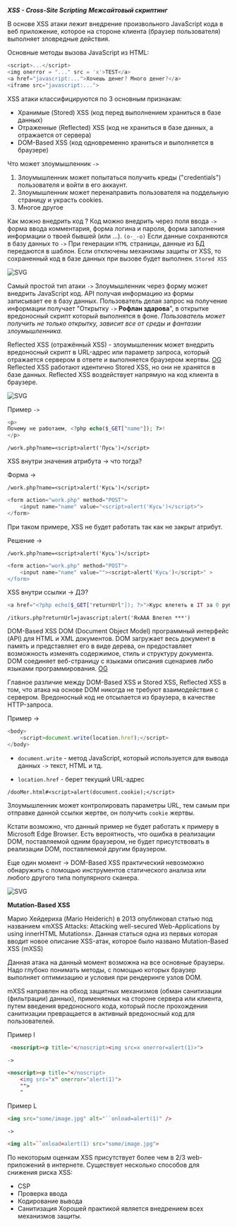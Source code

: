 *__XSS - Cross-Site Scripting__*
*__Межсайтовый скриптинг__*

В основе XSS атаки лежит внедрение произвольного JavaScript кода в веб приложение, которое на стороне клиента (браузер пользователя) выполняет зловредные действия.

Основные методы вызова JavaScript из HTML:
```JavaScript
<script>...</script>
<img onerror = "..." src = 'x'>TEST</a>
<a href="javascript:...">Хочешь денег? Много денег?</a>
<iframe src="javascript:...">
```

XSS атаки классифицируются по 3 основным признакам:
- Хранимые (Stored) XSS (код перед выполнением храниться в базе данных)
- Отраженные (Reflected) XSS (код не храниться в базе данных, а отражается от сервера)
- DOM-Based XSS (код одновременно храниться и выполняется в браузере)

Что может злоумышленник `->`
1. Злоумышленник может попытаться получить креды ("credentials") пользователя и войти в его аккаунт.
2. Злоумышленник может перенаправить пользователя на поддельную страницу и украсть cookies.
3. Многое другое

Как можно внедрить код ? Код можно внедрить через поля ввода `->` форма ввода комментария, форма логина и пароля, форма заполнения информации о твоей бывшей (или …). `(o-_-o)` Если данные сохраняются в базу данных то `->` При генерации `HTML` страницы, данные из БД передаются в шаблон. Если отключены механизмы защиты от XSS, то сохраненный код в базе данных при вызове будет выполнен. `Stored XSS`

![SVG](diagrams/StoredXSS.svg)

Самый простой тип атаки `->` Злоумышленник через форму может внедрить JavaScript код. API получая информацию из формы записывает ее в базу данных. Пользователь делая запрос на получение информации получает "Открытку `->` **Рофлан здарова**", в открытке  вредоносный скрипт который выполнятся в фоне. _Пользователь может получить не только открытку, зависит все от среды и фантазии злоумышленника._

Reflected XSS (отражённый XSS) -  злоумышленник может внедрить вредоносный скрипт в URL-адрес или параметр запроса, который отражается сервером в ответе и выполняется браузером жертвы. [OG](https://www.securitylab.ru/glossary/reflected_xss/#:~:text=Reflected%20XSS%20(%D0%BE%D1%82%D1%80%D0%B0%D0%B6%D1%91%D0%BD%D0%BD%D1%8B%D0%B9%20XSS)%20%2D%20%D1%8D%D1%82%D0%BE%20%D0%B2%D0%B8%D0%B4%20XSS%2D%D0%B0%D1%82%D0%B0%D0%BA%D0%B8%20(Cross%20Site%20Scripting%2C%20XSS)%2C%20%D0%BF%D1%80%D0%B8%20%D0%BA%D0%BE%D1%82%D0%BE%D1%80%D0%BE%D0%B9%20%D1%85%D0%B0%D0%BA%D0%B5%D1%80%20%D0%B2%D0%BD%D0%B5%D0%B4%D1%80%D1%8F%D0%B5%D1%82%20%D0%B2%D1%80%D0%B5%D0%B4%D0%BE%D0%BD%D0%BE%D1%81%D0%BD%D1%8B%D0%B9%20%D1%81%D0%BA%D1%80%D0%B8%D0%BF%D1%82%20%D0%B2%20URL%2D%D0%B0%D0%B4%D1%80%D0%B5%D1%81%20%D0%B8%D0%BB%D0%B8%20%D0%BF%D0%B0%D1%80%D0%B0%D0%BC%D0%B5%D1%82%D1%80%20%D0%B7%D0%B0%D0%BF%D1%80%D0%BE%D1%81%D0%B0%2C%20%D0%BA%D0%BE%D1%82%D0%BE%D1%80%D1%8B%D0%B9%20%D0%BE%D1%82%D1%80%D0%B0%D0%B6%D0%B0%D0%B5%D1%82%D1%81%D1%8F%20%D1%81%D0%B5%D1%80%D0%B2%D0%B5%D1%80%D0%BE%D0%BC%20%D0%B2%20%D0%BE%D1%82%D0%B2%D0%B5%D1%82%D0%B5%20%D0%B8%20%D0%B2%D1%8B%D0%BF%D0%BE%D0%BB%D0%BD%D1%8F%D0%B5%D1%82%D1%81%D1%8F%20%D0%B1%D1%80%D0%B0%D1%83%D0%B7%D0%B5%D1%80%D0%BE%D0%BC%20%D0%B6%D0%B5%D1%80%D1%82%D0%B2%D1%8B.) Reflected XSS работают идентично Stored XSS, но они не хранятся в базе данных.  Reflected XSS воздействует напрямую на код клиента в браузере.

![SVG](diagrams/ReflectedXSS.svg)

Пример `->`

```PHP
<p>
Почему не работаем, <?php echo($_GET["name"]); ?>!
</p>
```

```URL
/work.php?name=<script>alert('Пусь')</script>
```

XSS внутри значения атрибута -> что тогда?

Форма ->
```URL
/work.php?name=<script>alert('Кусь')</script>
```

```PHP
<form action="work.php" method="POST">
	<input name="name" value="<script>alert('Кусь')</script>">
</form>
```

При таком примере, XSS не будет работать так как не закрыт атрибут.

Решение ->

```URL
/work.php?name=<script>alert('Кусь')</script>
```

```PHP
<form action="work.php" method="POST">
	<input name="name" value=""><script>alert('Кусь')</script>" >
</form>
```

XSS внутри ссылки -> ДЭ?

```PHP
<a href="<?php echo($_GET["returnUrl"]); ?>">Курс влететь в IT за 0 рублей </a>
```

```URL
/itkurs.php?returnUrl=javascript:alert('ЯхААА Влетел ***')
```


DOM-Based XSS
DOM (Document Object Model)  программный интерфейс (API) для HTML и XML документов. DOM загружает весь документ в память и представляет его в виде дерева, он предоставляет возможность изменять содержимое, стиль и структуру документа. DOM соединяет веб-страницу с языками описания сценариев либо языками программирования. [OG](https://developer.mozilla.org/ru/docs/Web/API/Document_Object_Model/Introduction)

Главное различие между DOM-Based XSS и Stored XSS, Reflected XSS в том, что атака на основе DOM никогда не требуют взаимодействия с сервером. Вредоносный код не отсылается из браузера, в качестве HTTP-запроса.

Пример ->

```JavaScript
<body> 
	<script>document.write(location.href);</script> 
</body>
```

- `document.write` - метод JavaScript, который используется для вывода данных `->` текст, HTML и тд.

- `location.href` - берет текущий URL-адрес 

```URL
/dooMer.html#<script>alert(document.cookie);</script>
```

Злоумышленник может контролировать параметры URL, тем самым при отправке данной ссылки жертве, он получить `cookie` жертвы.

Кстати возможно, что данный пример не будет работать к примеру в Microsoft Edge Browser. Есть вероятность, что ошибка в реализации DOM, поставляемой одним браузером, не будет присутствовать в реализации DOM, поставляемой другим браузером.

Еще один момент -> DOM-Based XSS практический невозможно обнаружить с помощью инструментов статического анализа или любого другого типа популярного сканера.

![SVG](diagrams/DomBasedXSS.svg)


**Mutation-Based XSS**

Марио Хейдериха (Mario Heiderich) в 2013 опубликовал статью под названием «mXSS Attacks: Attacking well-secured Web-Applications by using innerHTML Mutations». Данная статься одна из первых которая вводит новое описание XSS-атак, которое было названо 
Mutation-Based XSS (mXSS)

Данная атака на данный момент возможна на все основные браузеры. Надо глубоко понимать методы, с помощью которых браузер выполняет оптимизацию и условия при рендеринге узлов DOM. 

mXSS направлен на обход защитных механизмов (обман санитизации (фильтрации) данных), применяемых на стороне сервера или клиента, путем введения вредоносного кода, который после прохождения санитизации превращается в активный вредоносный код для пользователей.

Пример I

```HTML
 <noscript><p title="</noscript><img src=x onerror=alert(1)>">
```
`->`
```HTML
<noscript><p title="</noscript>
    <img src="x" onerror="alert(1)">
    "">
    "
```

Пример L

```HTML
<img src="some/image.jpg" alt="``onload=alert(1)" />
```
`->`
```HTML
<img alt=``onload=alert(1) src="some/image.jpg">
```



По некоторым оценкам XSS присутствует более чем в 2/3 web-приложений в интернете.
Существует несколько способов для снижения риска XSS: 
- CSP
- Проверка ввода 
- Кодирование вывода 
- Санитизация
Хорошей практикой является внедрением всех механизмов защиты.
